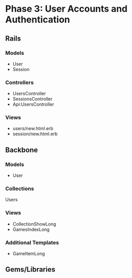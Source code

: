 # Phase 3: User Accounts and Authentication

## Rails
### Models
* User
* Session

### Controllers
* UsersController
* SessionsController
* Api:UsersController

### Views
* users/new.html.erb
* session/new.html.erb

## Backbone
### Models
* User

### Collections
Users

### Views
* CollectionShowLong
* GamesIndexLong

### Additional Templates
* GameItemLong

## Gems/Libraries
